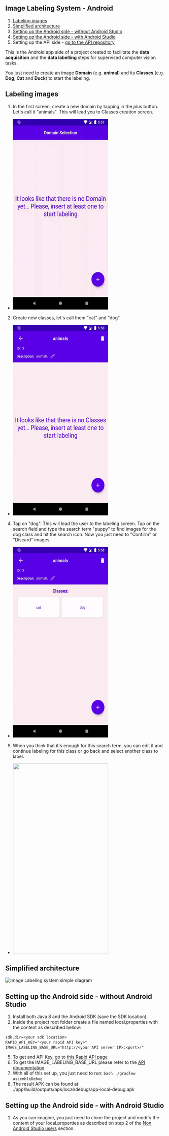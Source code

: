 ## Image Labeling System - Android
1. [Labeling images](#labeling-images)
2. [Simplified architecture](#simplified-architecture)
3. [Setting up the Android side - without Android Studio](#setting-up-the-android-side---without-android-studio)
4. [Setting up the Android side - with Android Studio](#setting-up-the-android-side---with-android-studio)
5. Setting up the API side - [go to the API repository](https://github.com/MaximoDouglas/image-labeling-api)

This is the Android app side of a project created to facilitate the __data acquisition__ and the __data labelling__ steps for supervised computer vision tasks. 

You just need to create an image __Domain__ (e.g. **animal**) and its __Classes__ (e.g. **Dog**, **Cat** and **Duck**) to start the labeling.

## Labeling images

1. In the first screen, create a new domain by tapping in the *plus* button. Let's call it "animals". This will lead you to Classes creation screen.
  * <img src="docs/1.gif" width="300" height="600" />
2. Create new classes, let's call them "cat" and "dog".
  * <img src="docs/2-3.gif" width="300" height="600" />
4. Tap on "dog". This will lead the user to the labeling screen. Tap on the search field and type the search term "puppy" to find images for the dog class and hit the search icon. Now you just need to "Confirm" or "Discard" images. 
  * <img src="docs/4-5-6.gif" width="300" height="600" />
9. When you think that it's enough for this search term, you can edit it and continue labeling for this class or go back and select another class to label. 
  * <img src="docs/7.gif" width="300" height="600" />

## Simplified architecture
![Image Labeling system simple diagram](image-labeling.png)

## Setting up the Android side - without Android Studio

1. Install both Java 8 and the Android SDK (save the SDK location)
2. Inside the project root folder create a file named local.properties with the content as described bellow:
  ```
  sdk.dir=<your sdk location>
  RAPID_API_KEY="<your rapid API key>"
  IMAGE_LABELING_BASE_URL="http://<your API server IP>:<port>/"
  ```
5. To get and API Key, go to [this Rapid API page](https://rapidapi.com/microsoft-azure-org-microsoft-cognitive-services/api/bing-image-search1/)
6. To get the IMAGE_LABELING_BASE_URL please refer to the [API documentation](https://github.com/MaximoDouglas/image-labeling-api)
7. With all of this set up, you just need to run: `bash ./gradlew assembleDebug`
8. The result APK can be found at: ./app/build/outputs/apk/local/debug/app-local-debug.apk

## Setting up the Android side - with Android Studio
1. As you can imagine, you just need to clone the project and modify the content of your local.properties as described on step 2 of the [Non Android Studio users](#setting-up-the-android-side-non-android-studio-users) section.

